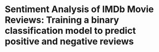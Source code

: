 #  Sentiment Analysis of IMDb Movie Reviews:  Training a binary classification model to predict positive and negative reviews
